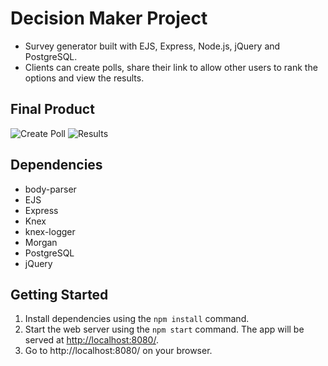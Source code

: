 # Decision Maker Project

* Survey generator built with EJS, Express, Node.js, jQuery and PostgreSQL. 
* Clients can create polls, share their link to allow other users to rank the options and view the results.

## Final Product
![Create Poll](https://i.imgur.com/lKs8K9v.gif)
![Results](https://i.imgur.com/J59GLW4.gif)
## Dependencies

* body-parser
* EJS
* Express
* Knex
* knex-logger
* Morgan
* PostgreSQL
* jQuery

## Getting Started

1. Install dependencies using the `npm install` command.
2. Start the web server using the `npm start` command. The app will be served at <http://localhost:8080/>.
3. Go to http://localhost:8080/ on your browser.

